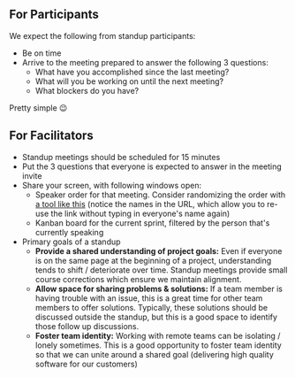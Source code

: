 ## For Participants

We expect the following from standup participants:

* Be on time
* Arrive to the meeting prepared to answer the following 3 questions:
  * What have you accomplished since the last meeting?
  * What will you be working on until the next meeting?
  * What blockers do you have?

Pretty simple 😉

## For Facilitators

* Standup meetings should be scheduled for 15 minutes
* Put the 3 questions that everyone is expected to answer in the meeting invite
* Share your screen, with following windows open:
  * Speaker order for that meeting. Consider randomizing the order with [a tool like this](https://www.browserling.com/tools/random-lines?input=Jack%0AJill%0ADiane) (notice the names in the URL, which allow you to re-use the link without typing in everyone's name again)
  * Kanban board for the current sprint, filtered by the person that's currently speaking
* Primary goals of a standup
  * **Provide a shared understanding of project goals:** Even if everyone is on the same page at the beginning of a project, understanding tends to shift / deteriorate over time. Standup meetings provide small course corrections which ensure we maintain alignment.
  * **Allow space for sharing problems & solutions:** If a team member is having trouble with an issue, this is a great time for other team members to offer solutions. Typically, these solutions should be discussed outside the standup, but this is a good space to identify those follow up discussions.
  * **Foster team identity:** Working with remote teams can be isolating / lonely sometimes. This is a good opportunity to foster team identity so that we can unite around a shared goal (delivering high quality software for our customers)
